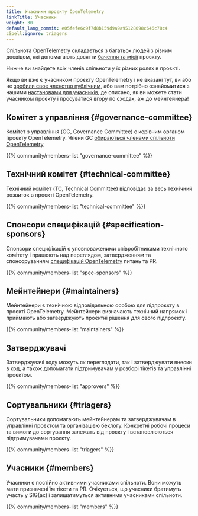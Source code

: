 ```yaml
---
title: Учасники проєкту OpenTelemetry
linkTitle: Учасники
weight: 30
default_lang_commit: e05fefe6c9f7d8b159d9a9a95128098c646c78c4
cSpell:ignore: triagers
---
```


Спільнота OpenTelemetry складається з багатьох людей з різним досвідом, які допомагають досягти [бачення та місії](/community/mission/) проєкту.

Нижче ви знайдете всіх членів спільноти у їх різних ролях в проєкті.

Якщо ви вже є учасником проєкту OpenTelemetry і не вказані тут, ви або не [зробили своє членство публічним](https://docs.github.com/en/account-and-profile/setting-up-and-managing-your-personal-account-on-github/managing-your-membership-in-organizations/publicizing-or-hiding-organization-membership), або вам потрібно ознайомитися з нашими [настановами для учасників](https://github.com/open-telemetry/community/blob/main/guides/contributor/membership.md), де описано, як ви можете стати учасником проєкту і просуватися вгору по сходах, аж до мейнтейнера!

## Комітет з управління {#governance-committee}

Комітет з управління (GC, Governance Committee) є керівним органом проєкту OpenTelemetry. Члени GC [обираються членами спільноти OpenTelemetry](https://github.com/open-telemetry/community/blob/main/governance-charter.md#elections)

{{% community/members-list "governance-committee" %}}

## Технічний комітет {#technical-committee}

Технічний комітет (TC, Technical Committee) відповідає за весь технічний розвиток в проєкті OpenTelemetry.

{{% community/members-list "technical-committee" %}}

## Спонсори специфікацій {#specification-sponsors}

Спонсори специфікацій є уповноваженими співробітниками технічного комітету і працюють над переглядом, затвердженням та спонсоруванням [специфікацій OpenTelemetry](/docs/specs/otel/) питань та PR.

{{% community/members-list "spec-sponsors" %}}

## Мейнтейнери {#maintainers}

Мейнтейнери є технічною відповідальною особою для підпроєкту в проєкті OpenTelemetry. Мейнтейнери визначають технічний напрямок і приймають або затверджують проєктні рішення для свого підпроєкту.

{{% community/members-list "maintainers" %}}

## Затверджувачі

Затверджувачі коду можуть як переглядати, так і затверджувати внески в код, а також допомагати підтримувачам у розборі тікетів та управлінні проєктом.

{{% community/members-list "approvers" %}}

## Сортувальники {#triagers}

Сортувальники допомагають мейнтейнерам та затверджувачам в управлінні проєктом та організацією беклогу. Конкретні робочі процеси та вимоги до сортування залежать від проєкту і встановлюються підтримувачами проєкту.

{{% community/members-list "triagers" %}}

## Учасники {#members}

Учасники є постійно активними учасниками спільноти. Вони можуть мати призначені їм тікети та PR. Очікується, що учасники братимуть участь у SIG(ах) і залишатимуться активними учасниками спільноти.

{{% community/members-list "members" %}}
